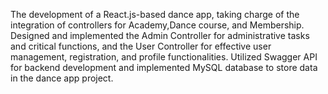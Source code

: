 The development of a React.js-based dance app, taking charge of the integration of controllers for Academy,Dance course, and Membership.  
Designed and implemented the Admin Controller for administrative tasks and critical functions, and the User Controller for effective user management, registration, and profile functionalities. 
Utilized Swagger API for backend development and implemented MySQL database to store data in the dance app project. 

